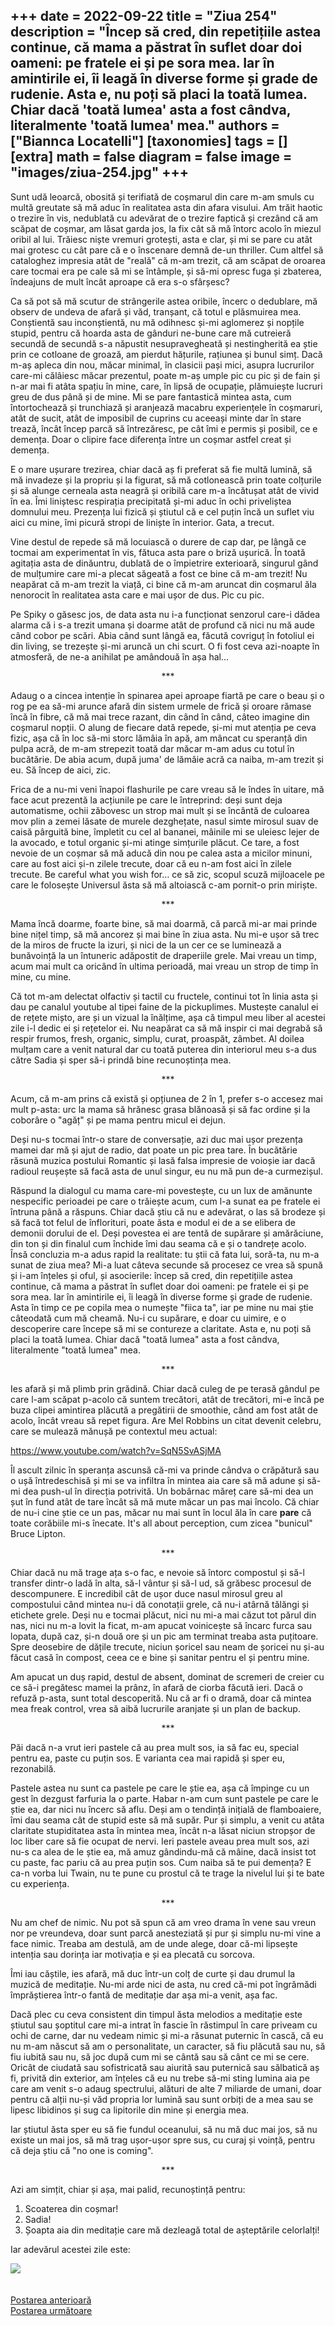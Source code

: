
+++
date = 2022-09-22
title = "Ziua 254"
description = "Încep să cred, din repetițiile astea continue, că mama a păstrat în suflet doar doi oameni: pe fratele ei și pe sora mea. Iar în amintirile ei, îi leagă în diverse forme și grade de rudenie. Asta e, nu poți să placi la toată lumea. Chiar dacă 'toată lumea' asta a fost cândva, literalmente 'toată lumea' mea."
authors = ["Biannca Locatelli"]
[taxonomies]
tags = []
[extra]
math = false
diagram = false
image = "images/ziua-254.jpg"
+++
---

Sunt udă leoarcă, obosită și terifiată de coșmarul din care m-am smuls cu multă greutate să mă aduc în realitatea asta din afara visului. Am trăit haotic o trezire în vis, nedublată cu adevărat de o trezire faptică și crezând că am scăpat de coșmar, am lăsat garda jos, la fix cât să mă întorc acolo în miezul oribil al lui. Trăiesc niște vremuri grotești, asta e clar, și mi se pare cu atât mai grotesc cu cât pare că e o înscenare demnă de-un thriller. Cum altfel să cataloghez impresia atât de "reală" că m-am trezit, că am scăpat de oroarea care tocmai era pe cale să mi se întâmple, și să-mi opresc fuga și zbaterea, îndeajuns de mult încât aproape că era s-o sfârșesc?

Ca să pot să mă scutur de strângerile astea oribile, încerc o dedublare, mă observ de undeva de afară și văd, tranșant, că totul e plăsmuirea mea. Conștientă sau inconștientă, nu mă odihnesc și-mi aglomerez și nopțile stupid, pentru că hoarda asta de gânduri ne-bune care mă cutreieră secundă de secundă s-a năpustit nesupravegheată și nestingherită ea știe prin ce cotloane de groază, am pierdut hățurile, rațiunea și bunul simț. Dacă m-aș apleca din nou, măcar minimal, în clasicii pași mici, asupra lucrurilor care-mi călâiesc măcar prezentul, poate m-aș umple pic cu pic și de fain și n-ar mai fi atâta spațiu în mine, care, în lipsă de ocupație, plămuiește lucruri greu de dus până și de mine. Mi se pare fantastică mintea asta, cum întortochează și trunchiază și aranjează macabru experiențele în coșmaruri, atât de sucit, atât de imposibil de cuprins cu aceeași minte dar în stare trează, încât încep parcă să întrezăresc, pe cât îmi e permis și posibil, ce e demența. Doar o clipire face diferența între un coșmar astfel creat și demența.

E o mare ușurare trezirea, chiar dacă aș fi preferat să fie multă lumină, să mă invadeze și la propriu și la figurat, să mă cotlonească prin toate colțurile și să alunge cerneala asta neagră și oribilă care m-a încătușat atât de vivid în ea. Îmi liniștesc respirația precipitată și-mi aduc în ochi priveliștea domnului meu. Prezența lui fizică și știutul că e cel puțin încă un suflet viu aici cu mine, îmi picură stropi de liniște în interior. Gata, a trecut.

Vine destul de repede să mă locuiască o durere de cap dar, pe lângă ce tocmai am experimentat în vis, fătuca asta pare o briză ușurică. În toată agitația asta de dinăuntru, dublată de o împietrire exterioară, singurul gând de mulțumire care mi-a plecat săgeată a fost ce bine că m-am trezit! Nu neapărat că m-am trezit la viață, ci bine că m-am aruncat din coșmarul ăla nenorocit în realitatea asta care e mai ușor de dus. Pic cu pic.

Pe Spiky o găsesc jos, de data asta nu i-a funcționat senzorul care-i dădea alarma că i s-a trezit umana și doarme atât de profund că nici nu mă aude când cobor pe scări. Abia când sunt lângă ea, făcută covriguț în fotoliul ei din living, se trezește și-mi aruncă un chi scurt. O fi fost ceva azi-noapte în atmosferă, de ne-a anihilat pe amândouă în așa hal…

<p style="text-align: center;">***</p>

Adaug o a cincea intenție în spinarea apei aproape fiartă pe care o beau și o rog pe ea să-mi arunce afară din sistem urmele de frică și oroare rămase încă în fibre, că mă mai trece razant, din când în când, câteo imagine din coșmarul nopții. O alung de fiecare dată repede, și-mi mut atenția pe ceva fizic, așa că în loc să-mi storc lămâia în apă, am mâncat cu speranță din pulpa acră, de m-am strepezit toată dar măcar m-am adus cu totul în bucătărie. De abia acum, după juma' de lămâie acră ca naiba, m-am trezit și eu. Să încep de aici, zic.

Frica de a nu-mi veni înapoi flashurile pe care vreau să le îndes în uitare, mă face acut prezentă la acțiunile pe care le întreprind: deși sunt deja automatisme, ochii zăbovesc un strop mai mult și se încântă de culoarea mov plin a zemei lăsate de murele dezghețate, nasul simte mirosul suav de caisă pârguită bine, împletit cu cel al bananei, mâinile mi se uleiesc lejer de la avocado, e totul organic și-mi atinge simțurile plăcut. Ce tare, a fost nevoie de un coșmar să mă aducă din nou pe calea asta a micilor minuni, care au fost aici și-n zilele trecute, doar că eu n-am fost aici în zilele trecute. Be careful what you wish for… ce să zic, scopul scuză mijloacele pe care le folosește Universul ăsta să mă altoiască c-am pornit-o prin miriște.

<p style="text-align: center;">***</p>

Mama încă doarme, foarte bine, să mai doarmă, că parcă mi-ar mai prinde bine nițel timp, să mă ancorez și mai bine în ziua asta. Nu mi-e ușor să trec de la miros de fructe la izuri, și nici de la un cer ce se luminează a bunăvoință la un întuneric adăpostit de draperiile grele. Mai vreau un timp, acum mai mult ca oricând în ultima perioadă, mai vreau un strop de timp în mine, cu mine.

Că tot m-am delectat olfactiv și tactil cu fructele, continui tot în linia asta și dau pe canalul youtube al tipei faine de la pickuplimes. Mustește canalul ei de rețete mișto, are și un vizual la înălțime, așa că timpul meu liber al acestei zile i-l dedic ei și rețetelor ei. Nu neapărat ca să mă inspir ci mai degrabă să respir frumos, fresh, organic, simplu, curat, proaspăt, zâmbet. Al doilea mulțam care a venit natural dar cu toată puterea din interiorul meu s-a dus către Sadia și sper să-i prindă bine recunoștința mea.

<p style="text-align: center;">***</p>

Acum, că m-am prins că există și opțiunea de 2 în 1, prefer s-o accesez mai mult p-asta: urc la mama să hrănesc grasa blănoasă și să fac ordine și la coborâre o "agăț" și pe mama pentru micul ei dejun.

Deși nu-s tocmai într-o stare de conversație, azi duc mai ușor prezența mamei dar mă și ajut de radio, dat poate un pic prea tare. În bucătărie răsună muzica postului Romantic și lasă falsa impresie de voioșie iar dacă radioul reușește să facă asta de unul singur, eu nu mă pun de-a curmezișul.

Răspund la dialogul cu mama care-mi povestește, cu un lux de amănunte nespecific perioadei pe care o trăiește acum, cum l-a sunat ea pe fratele ei întruna până a răspuns. Chiar dacă știu că nu e adevărat, o las să brodeze și să facă tot felul de înflorituri, poate ăsta e modul ei de a se elibera de demonii dorului de el. Deși povestea ei are tentă de supărare și amărăciune, din ton și din finalul cum închide îmi dau seama că e și o tandrețe acolo. Însă concluzia m-a adus rapid la realitate: tu știi că fata lui, soră-ta, nu m-a sunat de ziua mea? Mi-a luat câteva secunde să procesez ce vrea să spună și i-am înțeles și oful, și asocierile: încep să cred, din repetițiile astea continue, că mama a păstrat în suflet doar doi oameni: pe fratele ei și pe sora mea. Iar în amintirile ei, îi leagă în diverse forme și grade de rudenie. Asta în timp ce pe copila mea o numește "fiica ta", iar pe mine nu mai știe câteodată cum mă cheamă. Nu-i cu supărare, e doar cu uimire, e o descoperire care începe să mi se contureze a claritate. Asta e, nu poți să placi la toată lumea. Chiar dacă "toată lumea" asta a fost cândva, literalmente "toată lumea" mea.

<p style="text-align: center;">***</p>

Ies afară și mă plimb prin grădină. Chiar dacă culeg de pe terasă gândul pe care l-am scăpat p-acolo că suntem trecători, atât de trecători, mi-e încă pe buza clipei amintirea plăcută a pregătirii de smoothie, când am fost atât de acolo, încât vreau să repet figura. Are Mel Robbins un citat devenit celebru, care se mulează mănușă pe contextul meu actual:

https://www.youtube.com/watch?v=SqN5SvASjMA

Îl ascult zilnic în speranța ascunsă că-mi va prinde cândva o crăpătură sau o ușă întredeschisă și mi se va infiltra în mintea aia care să mă adune și să-mi dea push-ul în direcția potrivită. Un bobârnac măreț care să-mi dea un șut în fund atât de tare încât să mă mute măcar un pas mai încolo. Că chiar de nu-i cine știe ce un pas, măcar nu mai sunt în locul ăla în care **pare** că toate corăbiile mi-s înecate. It's all about perception, cum zicea "bunicul" Bruce Lipton.

<p style="text-align: center;">***</p>

Chiar dacă nu mă trage ața s-o fac, e nevoie să întorc compostul și să-l transfer dintr-o ladă în alta, să-l vântur și să-l ud, să grăbesc procesul de descompunere. E incredibil cât de ușor duce nasul mirosul greu al compostului când mintea nu-i dă conotații grele, că nu-i atârnă tălăngi și etichete grele. Deși nu e tocmai plăcut, nici nu mi-a mai căzut tot părul din nas, nici nu m-a lovit la ficat, m-am apucat voinicește să încarc furca sau lopata, după caz, și-n două ore și un pic am terminat treaba asta puțitoare. Spre deosebire de dățile trecute, niciun șoricel sau neam de șoricei nu și-au făcut casă în compost, ceea ce e bine și sanitar pentru el și pentru mine.

Am apucat un duș rapid, destul de absent, dominat de scremeri de creier cu ce să-i pregătesc mamei la prânz, în afară de ciorba făcută ieri. Dacă o refuză p-asta, sunt total descoperită. Nu că ar fi o dramă, doar că mintea mea freak control, vrea să aibă lucrurile aranjate și un plan de backup.

<p style="text-align: center;">***</p>

Păi dacă n-a vrut ieri pastele că au prea mult sos, ia să fac eu, special pentru ea, paste cu puțin sos. E varianta cea mai rapidă și sper eu, rezonabilă.

Pastele astea nu sunt ca pastele pe care le știe ea, așa că împinge cu un gest în dezgust farfuria la o parte. Habar n-am cum sunt pastele pe care le știe ea, dar nici nu încerc să aflu. Deși am o tendință inițială de flamboaiere, îmi dau seama cât de stupid este să mă supăr. Pur și simplu, a venit cu atâta claritate stupiditatea asta în mintea mea, încât n-a lăsat niciun stropșor de loc liber care să fie ocupat de nervi. Ieri pastele aveau prea mult sos, azi nu-s ca alea de le știe ea, mă amuz gândindu-mă că mâine, dacă insist tot cu paste, fac pariu că au prea puțin sos. Cum naiba să te pui demența? E ca-n vorba lui Twain, nu te pune cu prostul că te trage la nivelul lui și te bate cu experiența.

<p style="text-align: center;">***</p>

Nu am chef de nimic. Nu pot să spun că am vreo drama în vene sau vreun nor pe vreundeva, doar sunt parcă anesteziată și pur și simplu nu-mi vine a face nimic. Treaba am destulă, am de unde alege, doar că-mi lipsește intenția sau dorința iar motivația e și ea plecată cu sorcova.

Îmi iau căștile, ies afară, mă duc într-un colț de curte și dau drumul la muzică de meditație. Nu-mi arde nici de asta, nu cred că-mi pot îngrămădi împrăștierea într-o fantă de meditație dar așa mi-a venit, așa fac.

Dacă plec cu ceva consistent din timpul ăsta melodios a meditație este știutul sau șoptitul care mi-a intrat în fascie în răstimpul în care priveam cu ochi de carne, dar nu vedeam nimic și mi-a răsunat puternic în cască, că eu nu m-am născut să am o personalitate, un caracter, să fiu plăcută sau nu, să fiu iubită sau nu, să joc după cum mi se cântă sau să cânt ce mi se cere. Oricât de ciudată sau sofistricată sau aiurită sau puternică sau sălbatică aș fi, privită din exterior, am înțeles că eu nu trebe să-mi sting lumina aia pe care am venit s-o adaug spectrului, alături de alte 7 miliarde de umani, doar pentru că alții nu-și văd propria lor lumină sau sunt orbiți de a mea sau se lipesc libidinos și sug ca lipitorile din mine și energia mea.

Iar știutul ăsta sper eu să fie fundul oceanului, să nu mă duc mai jos, să nu existe un mai jos, să mă trag ușor-ușor spre sus, cu curaj și voință, pentru că deja știu că "no one is coming".

<p style="text-align: center;">***</p>

Azi am simțit, chiar și așa, mai palid, recunoștință pentru:
1. Scoaterea din coșmar!
2. Sadia!
3. Șoapta aia din meditație care mă dezleagă total de așteptările celorlalți!

Iar adevărul acestei zile este:

<div class="flex justify-center">
  <img src="images/intr-o-zi.jpeg" />
</div>

<br/>

<br/>

<div class="flex justify-between">
  <div>
    <a href="/blog/ziua-253/">Postarea anterioară</a>
  </div>
  <div>
    <a href="/blog/ziua-255/">Postarea următoare</a>
  </div>
</div>
